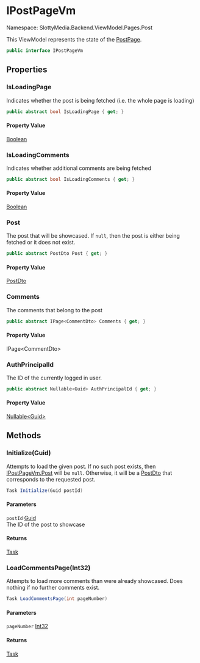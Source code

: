 # IPostPageVm

Namespace: SlottyMedia.Backend.ViewModel.Pages.Post

This ViewModel represents the state of the [PostPage](./slottymedia.components.pages.postpage.md).

```csharp
public interface IPostPageVm
```

## Properties

### **IsLoadingPage**

Indicates whether the post is being fetched (i.e. the whole page is loading)

```csharp
public abstract bool IsLoadingPage { get; }
```

#### Property Value

[Boolean](https://docs.microsoft.com/en-us/dotnet/api/system.boolean)<br>

### **IsLoadingComments**

Indicates whether additional comments are being fetched

```csharp
public abstract bool IsLoadingComments { get; }
```

#### Property Value

[Boolean](https://docs.microsoft.com/en-us/dotnet/api/system.boolean)<br>

### **Post**

The post that will be showcased. If `null`, then the post is either being fetched or it does not exist.

```csharp
public abstract PostDto Post { get; }
```

#### Property Value

[PostDto](./slottymedia.backend.dtos.postdto.md)<br>

### **Comments**

The comments that belong to the post

```csharp
public abstract IPage<CommentDto> Comments { get; }
```

#### Property Value

IPage&lt;CommentDto&gt;<br>

### **AuthPrincipalId**

The ID of the currently logged in user.

```csharp
public abstract Nullable<Guid> AuthPrincipalId { get; }
```

#### Property Value

[Nullable&lt;Guid&gt;](https://docs.microsoft.com/en-us/dotnet/api/system.nullable-1)<br>

## Methods

### **Initialize(Guid)**

Attempts to load the given post. If no such post exists, then [IPostPageVm.Post](./slottymedia.backend.viewmodel.pages.post.ipostpagevm.md#post) will be `null`.
 Otherwise, it will be a [PostDto](./slottymedia.backend.dtos.postdto.md) that corresponds to the requested post.

```csharp
Task Initialize(Guid postId)
```

#### Parameters

`postId` [Guid](https://docs.microsoft.com/en-us/dotnet/api/system.guid)<br>
The ID of the post to showcase

#### Returns

[Task](https://docs.microsoft.com/en-us/dotnet/api/system.threading.tasks.task)<br>

### **LoadCommentsPage(Int32)**

Attempts to load more comments than were already showcased. Does nothing if no further comments exist.

```csharp
Task LoadCommentsPage(int pageNumber)
```

#### Parameters

`pageNumber` [Int32](https://docs.microsoft.com/en-us/dotnet/api/system.int32)<br>

#### Returns

[Task](https://docs.microsoft.com/en-us/dotnet/api/system.threading.tasks.task)<br>

